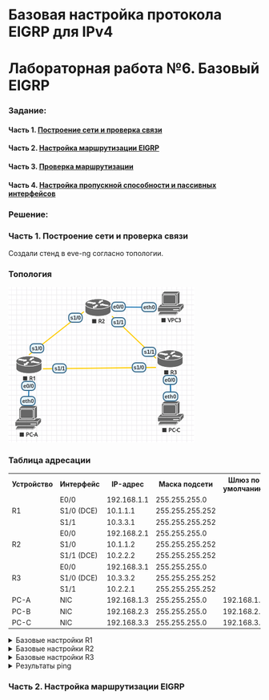 ﻿# Базовая настройка протокола EIGRP для IPv4
# Лабораторная работа №6. Базовый EIGRP

### Задание:
#### Часть 1. [Построение сети и проверка связи](README.md#часть-1-построение-сети-и-проверка-связи-1)

#### Часть 2. [Настройка маршрутизации EIGRP](README.md#часть-2-настройка-маршрутизации-eigrp-1)

#### Часть 3. [Проверка маршрутизации](README.md#часть-3-проверка-маршрутизации-1)

#### Часть 4. [Настройка пропускной способности и пассивных интерфейсов](README.md#часть-4-настройка-пропускной-способности-и-пассивных-интерфейсов-1)


### Решение:

### Часть 1. Построение сети и проверка связи

Создали стенд в eve-ng согласно топологии.
### Топология
![network](network.png)

### Таблица адресации

<table>
  <tr>
    <th>Устройство</th>
    <th>Интерфейс</th>
    <th>IP-адрес</th>
    <th>Маска подсети</th>
    <th>Шлюз по умолчанию</th>
  </tr>
  <tr>
    <td rowspan="3">R1</td>
    <td>E0/0</td>
    <td>192.168.1.1</td>
    <td>255.255.255.0</td>
    <td rowspan="9"></td>
  </tr>
  <tr>
    <td>S1/0 (DCE)</td>
    <td>10.1.1.1</td>
    <td>255.255.255.252</td>
  </tr>
  <tr>
    <td>S1/1</td>
    <td>10.3.3.1</td>
    <td>255.255.255.252</td>
  </tr>
  <tr>
    <td rowspan="3">R2</td>
    <td>E0/0</td>
    <td>192.168.2.1</td>
    <td>255.255.255.0</td>
  </tr>
  <tr>
    <td>S1/0</td>
    <td>10.1.1.2</td>
    <td>255.255.255.252</td>
  </tr>
  <tr>
    <td>S1/1 (DCE)</td>
    <td>10.2.2.2</td>
    <td>255.255.255.252</td>
  </tr>
  <tr>
    <td rowspan="3">R3</td>
    <td>E0/0</td>
    <td>192.168.3.1</td>
    <td>255.255.255.0</td>
  </tr>
  <tr>
    <td>S1/0 (DCE)</td>
    <td>10.3.3.2</td>
    <td>255.255.255.252</td>
  </tr>
  <tr>
    <td>S1/1</td>
    <td>10.2.2.1</td>
    <td>255.255.255.252</td>
  </tr>
  <tr>
    <td>PC-A</td>
    <td>NIC</td>
    <td>192.168.1.3</td>
    <td>255.255.255.0</td>
    <td>192.168.1.1</td>
  </tr>
  <tr>
    <td>PC-B</td>
    <td>NIC</td>
    <td>192.168.2.3</td>
    <td>255.255.255.0</td>
    <td>192.168.2.1</td>
  </tr>
  <tr>
    <td>PC-C</td>
    <td>NIC</td>
    <td>192.168.3.3</td>
    <td>255.255.255.0</td>
    <td>192.168.3.1</td>
  </tr>
</table>


<details>
 <summary>Базовые настройки R1</summary>

``` bash
Router#conf t
Router(config)#hostname R1
R1(config)#no logging console
R1(config)#no ip domain-lookup
R1(config)#service password-encryption
R1(config)#enable secret class
R1(config)#line console 0
R1(config-line)#password cisco
R1(config-line)#logging synchronous
R1(config-line)#login
R1(config-line)#exit
R1(config)#line vty 0 4
R1(config-line)#password cisco
R1(config-line)#logging synchronous
R1(config-line)#login
R1(config-line)#exit
R1(config)#exit
R1#wr
Building configuration...
[OK]
R1#
R1#conf t
R1(config)#int e0/0
R1(config-if)#ip address 192.168.1.1 255.255.255.0
R1(config-if)#no shutdown
R1(config-if)#end
R1#
R1#conf t
R1(config)#int s1/0
R1(config-if)#ip address 10.1.1.1 255.255.255.252
R1(config-if)#clock rate 128000
R1(config-if)#no shutdown
R1(config-if)#end
R1#
R1#conf t
R1(config)#int s1/1
R1(config-if)#ip address 10.3.3.1 255.255.255.252
R1(config-if)#no shutdown
R1(config-if)#end
R1#wr
```
</details>

<details>
 <summary>Базовые настройки R2</summary>

``` bash
Router#conf t
Router(config)#hostname R2
R2(config)#no logging console
R2(config)#no ip domain-lookup
R2(config)#service password-encryption
R2(config)#enable secret class
R2(config)#line console 0
R2(config-line)#password cisco
R2(config-line)#logging synchronous
R2(config-line)#login
R2(config-line)#exit
R2(config)#line vty 0 4
R2(config-line)#password cisco
R2(config-line)#logging synchronous
R2(config-line)#login
R2(config-line)#exit
R2(config)#exit
R2#wr
Building configuration...
[OK]
R2#
R2#conf t
R2(config)#int e0/0
R2(config-if)#ip address 192.168.2.1 255.255.255.0
R2(config-if)#no shutdown
R2(config-if)#end
R2#
R2#conf t
R2(config)#int s1/0
R2(config-if)#ip address 10.1.1.2 255.255.255.252
R2(config-if)#no shutdown
R2(config-if)#end
R2#
R2#conf t
R2(config)#int s1/1
R2(config-if)#ip address 10.2.2.2 255.255.255.252
R2(config-if)#clock rate 128000
R2(config-if)#no shutdown
R2(config-if)#end
R2#wr
```
</details>

<details>
 <summary>Базовые настройки R3</summary>

``` bash
Router#conf t
Router(config)#hostname R3
R3(config)#no logging console
R3(config)#no ip domain-lookup
R3(config)#service password-encryption
R3(config)#enable secret class
R3(config)#line console 0
R3(config-line)#password cisco
R3(config-line)#logging synchronous
R3(config-line)#login
R3(config-line)#exit
R3(config)#line vty 0 4
R3(config-line)#password cisco
R3(config-line)#logging synchronous
R3(config-line)#login
R3(config-line)#exit
R3(config)#exit
R3#wr
Building configuration...
[OK]
R3#
R3#conf t
R3(config)#int e0/0
R3(config-if)#ip address 192.168.3.1 255.255.255.0
R3(config-if)#no shutdown
R3(config-if)#end
R3#
R3#conf t
R3(config)#int s1/0
R3(config-if)#ip address 10.3.3.2 255.255.255.252
R3(config-if)#clock rate 128000
R3(config-if)#no shutdown
R3(config-if)#end
R3#
R3#conf t
R3(config)#int s1/1
R3(config-if)#ip address 10.2.2.1 255.255.255.252
R3(config-if)#no shutdown
R3(config-if)#end
R3#wr
Building configuration...
[OK]

```
</details>

<details>
 <summary>Результаты ping</summary>

``` bash
На скриншоте видим:
- Компьютер PC-B видит свой шлюз по-умолчанию, но не видит соседние компьютеры (не настроена маршрутизация между роутерами);
- R1 видит интерфейсы R2 и R3, подключённые непосредственно к нему;
- R3 аналогично -> R1 и R2.
```

![ping](ping.png)

</details>

### Часть 2. Настройка маршрутизации EIGRP

